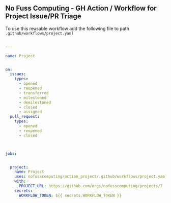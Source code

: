 ## No Fuss Computing - GH Action / Workflow for Project Issue/PR Triage

To use this reusable workflow add the following file to path `.github/workflows/project.yaml`

``` yaml

---

name: Project


on:
  issues:
    types:
      - opened
      - reopened
      - transferred
      - milestoned
      - demilestoned
      - closed
      - assigned
  pull_request: 
    types:
      - opened
      - reopened
      - closed



jobs:


  project:
    name: Project
    uses: nofusscomputing/action_project/.github/workflows/project.yaml@development
    with:
      PROJECT_URL: https://github.com/orgs/nofusscomputing/projects/7
    secrets:
      WORKFLOW_TOKEN: ${{ secrets.WORKFLOW_TOKEN }}


```
